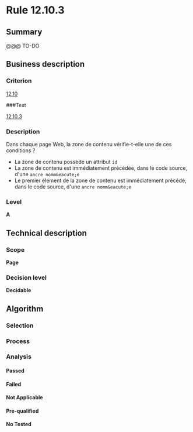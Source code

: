 # Rule 12.10.3

## Summary

@@@ TO-DO

## Business description

### Criterion

[12.10](http://references.modernisation.gouv.fr/sites/default/files/RGAA3_RC2-1/referentiel_technique.htm#crit-12-10)

###Test

[12.10.3](http://references.modernisation.gouv.fr/sites/default/files/RGAA3_RC2-1/referentiel_technique.htm#test-12-10-3)

### Description

Dans chaque page Web, la zone de contenu v&eacute;rifie-t-elle une de ces conditions ? 
 
 *  La zone de contenu poss&egrave;de un attribut `id` 
 *  La zone de contenu est imm&eacute;diatement pr&eacute;c&eacute;d&eacute;e, dans le code source, d'une `ancre nomm&eacute;e` 
 *  Le premier &eacute;l&eacute;ment de la zone de contenu est imm&eacute;diatement pr&eacute;c&eacute;d&eacute;, dans le code source, d'une `ancre nomm&eacute;e` 


### Level

**A**

## Technical description

### Scope

**Page**

### Decision level

**Decidable**

## Algorithm

### Selection

### Process

### Analysis

#### Passed

#### Failed

#### Not Applicable

#### Pre-qualified

#### No Tested 






